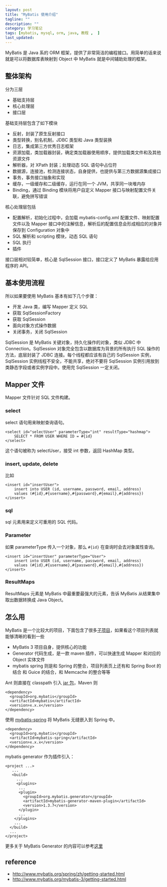 ```yaml
---
layout: post
title: "MyBatis 使用介绍"
tagline: ""
description: ""
category: 学习笔记
tags: [mybatis, mysql, orm, java, 教程 ,  ]
last_updated:
---
```


MyBatis 是 Java 系的 ORM 框架，提供了非常简洁的编程接口。用简单的话来说就是可以将数据库表映射到 Object 中 MyBatis 就是中间辅助处理的框架。

## 整体架构
分为三层

- 基础支持层
- 核心处理层
- 接口层

基础支持层包含了如下模块

- 反射，封装了原生反射接口
- 类型转换，别名机制，JDBC 类型和 Java 类型装换
- 日志，集成第三方优秀日志框架
- 资源加载，类加载器封装，确定类加载器使用顺序，提供加载类文件和及其他资源文件
- 解析器，对 XPath 封装；处理动态 SQL 语句中占位符
- 数据源，连接池，检测连接状态，自身提供，也提供与第三方数据源集成接口
- 事务，事务接口抽象和实现
- 缓存，一级缓存和二级缓存，运行在同一个 JVM，共享同一块堆内存
- Binding，通过 Binding 模块将用户自定义 Mapper 接口与映射配置文件关联，避免拼写错误

核心处理层包括

- 配置解析，初始化过程中，会加载 mybatis-config.xml 配置文件、映射配置文件以及 Mapper 接口中的注解信息，解析后的配置信息会形成相应的对象并保存到 Configuration 对象中
- SQL 解析和 scripting 模块，动态 SQL 语句
- SQL 执行
- 插件

接口层相对较简单，核心是 SqlSession 接口，接口定义了 MyBatis 暴露给应用程序的 API。

## 基本使用流程
所以如果要使用 MyBatis 基本有如下几个步骤：

- 开发 Java 类，编写 Mapper 定义 SQL
- 获取 SqlSessionFactory
- 获取 SqlSession
- 面向对象方式操作数据
- 关闭事务，关闭 SqlSession

SqlSession 是 MyBatis 关键对象，持久化操作的对象，类似 JDBC 中 Connection。SqlSession 对象完全包含以数据库为背景的所有执行 SQL 操作的方法，底层封装了 JDBC 连接。每个线程都应该有自己的 SqlSession 实例，SqlSession 实例线程不安全，不能共享，绝对不要将 SqlSession 实例引用放到类静态字段或者实例字段中。使用完 SqlSession 一定关闭。

## Mapper 文件
Mapper 文件针对 SQL 文件构建。

### select
select 语句用来映射查询语句。

    <select id="selectUser" parameterType="int" resultType="hashmap">
        SELECT * FROM USER WHERE ID = #{id}
    </select>

这个语句被称为 selectUser，接受 int 参数，返回 HashMap 类型。

### insert, update, delete
比如

    <insert id="insertUser">
        insert into USER (id, username, password, email, address)
        values (#{id},#{username},#{password},#{email},#{address})
    </insert>

### sql
sql 元素用来定义可重用的 SQL 代码。

### Parameter
如果 parameterType 传入一个对象，那么 `#{id}` 在查询时会去对象属性查询。

    <insert id="insertUser" parameterType="User">
        insert into USER (id, username, password, email, address)
        values (#{id},#{username},#{password},#{email},#{address})
    </insert>

### ResultMaps
ResultMaps 元素是 MyBatis 中最重要最强大的元素，告诉 MyBatis 从结果集中取出数据转换成 Java Object。

## 怎么用
MyBatis 是一个比较大的项目，下面包含了很多[子项目](http://blog.mybatis.org/p/products.html)，如果看这个项目列表就能够清晰的看到一些

- MyBatis 3 项目自身，提供核心的功能
- Generator 代码生成，是一款 maven 插件，可以快速生成 Mapper 和对应的 Object 实体文件
- mybatis spring 则是和 Spring 的整合，项目列表页上还有和 Spring Boot 的结合 和 Guice 的结合，和 Memcache 的整合等等

Ant 则直接在 classpath 引入 [jar 包](https://github.com/mybatis/mybatis-3/releases)，Maven 则

    <dependency>
      <groupId>org.mybatis</groupId>
      <artifactId>mybatis</artifactId>
      <version>x.x.x</version>
    </dependency>

使用 [mybatis-spring](http://www.mybatis.org/spring/zh/getting-started.html) 将 MyBatis 无缝嵌入到 Spring 中。

    <dependency>
      <groupId>org.mybatis</groupId>
      <artifactId>mybatis-spring</artifactId>
      <version>x.x.x</version>
    </dependency>

mybatis generator 作为插件引入：

    <project ...>
       ...
       <build>
         ...
         <plugins>
          ...
          <plugin>
            <groupId>org.mybatis.generator</groupId>
            <artifactId>mybatis-generator-maven-plugin</artifactId>
            <version>1.3.7</version>
          </plugin>
          ...
        </plugins>
        ...
      </build>
      ...
    </project>

更多关于 MyBatis Generator 的内容可以参考[这里](/post/2014/08/mybatis-generator.html)

## reference

- <http://www.mybatis.org/spring/zh/getting-started.html>
- <http://www.mybatis.org/mybatis-3/getting-started.html>
